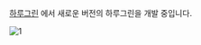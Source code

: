 [하루그린](https://github.com/haru-green/haru-green-client) 에서 새로운 버전의 하루그린을 개발 중입니다.

![1](https://user-images.githubusercontent.com/62709718/187222949-86e05d70-1b09-465d-bdb3-4adf1c6a7fdb.jpg)
